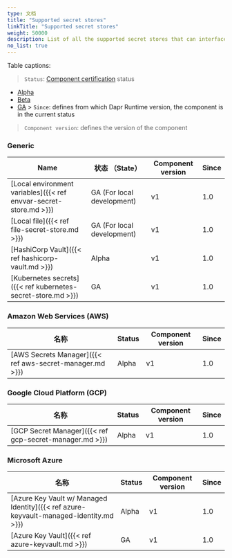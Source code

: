 ```yaml
---
type: 文档
title: "Supported secret stores"
linkTitle: "Supported secret stores"
weight: 50000
description: List of all the supported secret stores that can interface with Dapr
no_list: true
---
```


Table captions:

> `Status`: [Component certification]({{X28X}}) status
  - [Alpha]({{X17X}})
  - [Beta]({{X19X}})
  - [GA]({{X21X}}) > `Since`: defines from which Dapr Runtime version, the component is in the current status

> `Component version`: defines the version of the component

### Generic

| Name                                                              | 状态 （State）                 | Component version | Since |
| ----------------------------------------------------------------- | -------------------------- | ----------------- | ----- |
| [Local environment variables]({{< ref envvar-secret-store.md >}}) | GA (For local development) | v1                | 1.0   |
| [Local file]({{< ref file-secret-store.md >}})                    | GA (For local development) | v1                | 1.0   |
| [HashiCorp Vault]({{< ref hashicorp-vault.md >}})                 | Alpha                      | v1                | 1.0   |
| [Kubernetes secrets]({{< ref kubernetes-secret-store.md >}})      | GA                         | v1                | 1.0   |

### Amazon Web Services (AWS)

| 名称                                                       | Status | Component version | Since |
| -------------------------------------------------------- | ------ | ----------------- | ----- |
| [AWS Secrets Manager]({{< ref aws-secret-manager.md >}}) | Alpha  | v1                | 1.0   |

### Google Cloud Platform (GCP)

| 名称                                                      | Status | Component version | Since |
| ------------------------------------------------------- | ------ | ----------------- | ----- |
| [GCP Secret Manager]({{< ref gcp-secret-manager.md >}}) | Alpha  | v1                | 1.0   |

### Microsoft Azure

| 名称                                                                                    | Status | Component version | Since |
| ------------------------------------------------------------------------------------- | ------ | ----------------- | ----- |
| [Azure Key Vault w/ Managed Identity]({{< ref azure-keyvault-managed-identity.md >}}) | Alpha  | v1                | 1.0   |
| [Azure Key Vault]({{< ref azure-keyvault.md >}})                                      | GA     | v1                | 1.0   |
